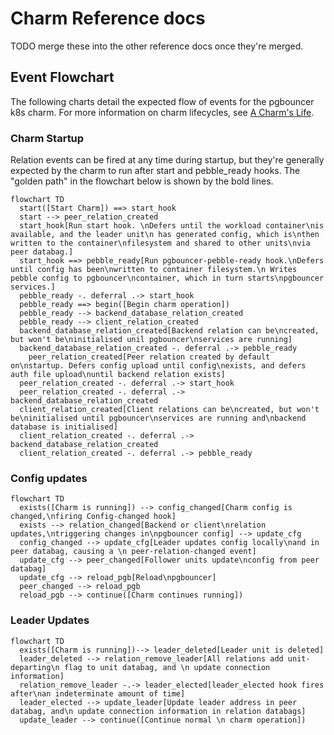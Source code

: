 # Charm Reference docs

TODO merge these into the other reference docs once they're merged.

## Event Flowchart

The following charts detail the expected flow of events for the pgbouncer k8s charm. For more information on charm lifecycles, see [A Charm's Life](https://juju.is/docs/sdk/a-charms-life).

### Charm Startup

Relation events can be fired at any time during startup, but they're generally expected by the charm to run after start and pebble_ready hooks. The "golden path" in the flowchart below is shown by the bold lines.

```mermaid
flowchart TD
  start([Start Charm]) ==> start_hook
  start --> peer_relation_created
  start_hook[Run start hook. \nDefers until the workload container\nis available, and the leader unit\n has generated config, which is\nthen written to the container\nfilesystem and shared to other units\nvia peer databag.]
  start_hook ==> pebble_ready[Run pgbouncer-pebble-ready hook.\nDefers until config has been\nwritten to container filesystem.\n Writes pebble config to pgbouncer\ncontainer, which in turn starts\npgbouncer services.]
  pebble_ready -. deferral .-> start_hook
  pebble_ready ==> begin([Begin charm operation])
  pebble_ready --> backend_database_relation_created
  pebble_ready --> client_relation_created
  backend_database_relation_created[Backend relation can be\ncreated, but won't be\ninitialised unil pgbouncer\nservices are running]
  backend_database_relation_created -. deferral .-> pebble_ready
    peer_relation_created[Peer relation created by default on\nstartup. Defers config upload until config\nexists, and defers auth file upload\nuntil backend relation exists]
  peer_relation_created -. deferral .-> start_hook
  peer_relation_created -. deferral .-> backend_database_relation_created
  client_relation_created[Client relations can be\ncreated, but won't be\ninitialised until pgbouncer\nservices are running and\nbackend database is initialised]
  client_relation_created -. deferral .-> backend_database_relation_created
  client_relation_created -. deferral .-> pebble_ready
```

### Config updates

```mermaid
flowchart TD
  exists([Charm is running]) --> config_changed[Charm config is changed,\nfiring Config-changed hook]
  exists --> relation_changed[Backend or client\nrelation updates,\ntriggering changes in\npgbouncer config] --> update_cfg
  config_changed --> update_cfg[Leader updates config locally\nand in peer databag, causing a \n peer-relation-changed event]
  update_cfg --> peer_changed[Follower units update\nconfig from peer databag]
  update_cfg --> reload_pgb[Reload\npgbouncer]
  peer_changed --> reload_pgb
  reload_pgb --> continue([Charm continues running])
```

### Leader Updates

```mermaid
flowchart TD
  exists([Charm is running])--> leader_deleted[Leader unit is deleted]
  leader_deleted --> relation_remove_leader[All relations add unit-departing\n flag to unit databag, and \n update connection information]
  relation_remove_leader -.-> leader_elected[leader_elected hook fires after\nan indeterminate amount of time]
  leader_elected --> update_leader[Update leader address in peer databag, and\n update connection information in relation databags]
  update_leader --> continue([Continue normal \n charm operation])
```
